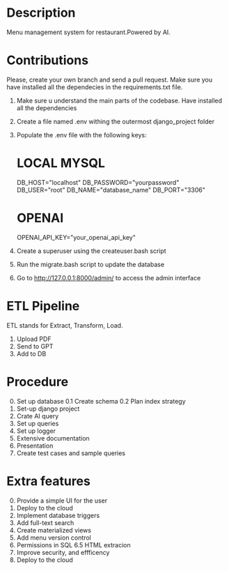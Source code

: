 # Description

Menu management system for restaurant.Powered by AI.

# Contributions

Please, create your own branch and send a pull request. Make sure you have installed all the dependecies in the requirements.txt file.

1. Make sure u understand the main parts of the codebase. Have installed all the dependencies
2. Create a file named .env withing the outermost django_project folder 
3. Populate the .env file with the following keys:
      # LOCAL MYSQL
      DB_HOST="localhost"
      DB_PASSWORD="yourpassword"
      DB_USER="root"
      DB_NAME="database_name"
      DB_PORT="3306"

      # OPENAI
      OPENAI_API_KEY="your_openai_api_key"
4. Create a superuser using the createuser.bash script
5. Run the migrate.bash script to update the database
7. Go to http://127.0.0.1:8000/admin/ to access the admin interface


# ETL Pipeline
ETL stands for Extract, Transform, Load.

1. Upload PDF
2. Send to GPT
3. Add to DB


# Procedure 

0. Set up database
      0.1 Create schema
      0.2 Plan index strategy
1. Set-up django project
2. Crate AI query 
3. Set up queries 
4. Set up logger
5. Extensive documentation
6. Presentation
7. Create test cases and sample queries  



# Extra features
0. Provide a simple UI for the user
1. Deploy to the cloud
2. Implement database triggers
3. Add full-text search
4. Create materialized views
5. Add menu version control
6. Permissions in SQL
6.5 HTML extracion
8. Improve security, and effficency
9. Deploy to the cloud
